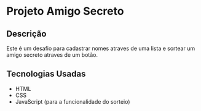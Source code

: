 # Projeto Amigo Secreto

## Descrição
Este é um desafio para cadastrar nomes atraves de uma lista e sortear um amigo secreto atraves de um botão.

## Tecnologias Usadas
- HTML
- CSS
- JavaScript (para a funcionalidade do sorteio)
